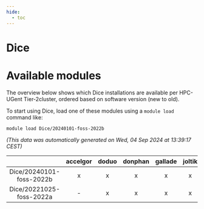 ```yaml
---
hide:
  - toc
---
```


Dice
====

# Available modules


The overview below shows which Dice installations are available per HPC-UGent Tier-2cluster, ordered based on software version (new to old).

To start using Dice, load one of these modules using a `module load` command like:

```shell
module load Dice/20240101-foss-2022b
```

*(This data was automatically generated on Wed, 04 Sep 2024 at 13:39:17 CEST)*  

| |accelgor|doduo|donphan|gallade|joltik|shinx|skitty|
| :---: | :---: | :---: | :---: | :---: | :---: | :---: | :---: |
|Dice/20240101-foss-2022b|x|x|x|x|x|-|x|
|Dice/20221025-foss-2022a|-|x|x|x|x|-|x|
